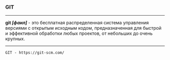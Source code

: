 ### GIT

---

**git *[фаил]*** - это бесплатная распределенная система управления версиями с открытым исходным кодом, предназначенная для быстрой и эффективной обработки любых проектов, от небольших до очень крупных.

---


```bash=
GIT - https://git-scm.com/
```